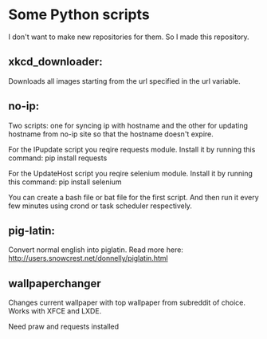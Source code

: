# Some Python scripts

I don't want to make new repositories for them.
So I made this repository.

## xkcd_downloader:
Downloads all images starting from the url specified in the url variable.

## no-ip:
Two scripts: one for syncing ip with hostname and the other for updating hostname from no-ip site so that the hostname doesn't expire.

For the IPupdate script you reqire requests module.
Install it by running this command: pip install requests

For the UpdateHost script you reqire selenium module.
Install it by running this command: pip install selenium

You can create a bash file or bat file for the first script. And then run it every few minutes using crond or task scheduler respectively.

## pig-latin:
Convert normal english into piglatin.
Read more here: http://users.snowcrest.net/donnelly/piglatin.html

## wallpaperchanger
Changes current wallpaper with top wallpaper from subreddit of choice.
Works with XFCE and LXDE.

Need praw and requests installed
